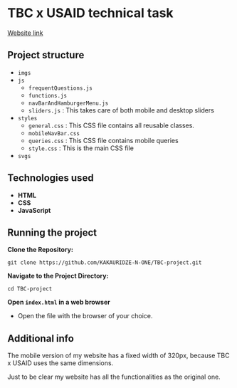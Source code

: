 # TBC x USAID technical task

[Website link](https://monumental-nougat-3e3f2a.netlify.app)

## Project structure
* `imgs`
* `js`
  * `frequentQuestions.js`
  * `functions.js`
  * `navBarAndHamburgerMenu.js`
  * `sliders.js` :  This takes care of both mobile and desktop sliders
* `styles`
  * `general.css` : This CSS file contains all reusable classes.
  * `mobileNavBar.css` 
  * `queries.css` : This CSS file contains mobile queries
  * `style.css` : This is the main CSS file
* `svgs`

## Technologies used
- **HTML**
- **CSS**
- **JavaScript**

## Running the project
**Clone the Repository:**
```
git clone https://github.com/KAKAURIDZE-N-ONE/TBC-project.git
```

**Navigate to the Project Directory:**
```
cd TBC-project
```

**Open `index.html` in a web browser**
 - Open the file with the browser of your choice. 


## Additional info
The mobile version of my website has a fixed width of 320px, because TBC x USAID uses the same dimensions.

Just to be clear my website has all the functionalities as the original one.  

  


